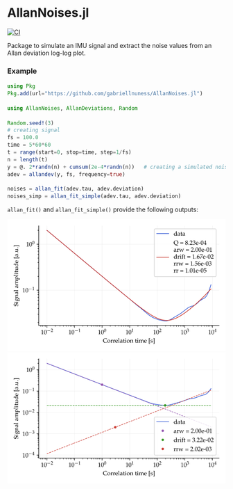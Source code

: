 # AllanNoises.jl

[![CI](https://github.com/gabriellnuness/AllanNoises.jl/actions/workflows/ci.yml/badge.svg)](https://github.com/gabriellnuness/AllanNoises.jl/actions/workflows/ci.yml)

Package to simulate an IMU signal and extract the noise values from an Allan deviation log-log plot.


### Example
``` julia
using Pkg
Pkg.add(url="https://github.com/gabriellnuness/AllanNoises.jl")

using AllanNoises, AllanDeviations, Random

Random.seed!(3)
# creating signal
fs = 100.0
time = 5*60*60
t = range(start=0, stop=time, step=1/fs)
n = length(t)
y = @. 2*randn(n) + cumsum(2e-4*randn(n))   # creating a simulated noisy signal
adev = allandev(y, fs, frequency=true)

noises = allan_fit(adev.tau, adev.deviation)
noises_simp = allan_fit_simple(adev.tau, adev.deviation)

```

`allan_fit()` and `allan_fit_simple()` provide the following outputs:

![image](doc/fit1.svg)
![image](doc/fit2.svg)
